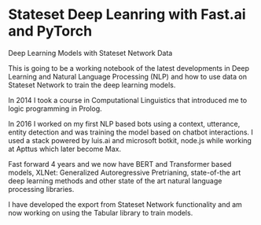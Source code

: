 # Stateset Deep Leanring with Fast.ai and PyTorch

Deep Learning Models with Stateset Network Data

This is going to be a working notebook of the latest developments in Deep Learning and Natural Language Processing (NLP) and how to use data on Stateset Network to train the deep learning models.

In 2014 I took a course in Computational Linguistics that introduced me to logic programming in Prolog.

In 2016 I worked on my first NLP based bots using a context, utterance, entity detection and was training the model based on chatbot interactions. I used a stack powered by luis.ai and microsoft botkit, node.js while working at Apttus which later become Max.

Fast forward 4 years and we now have BERT and Transformer based models, XLNet: Generalized Autoregressive Pretrianing, state-of-the art deep learning methods and other state of the art natural language processing libraries.

I have developed the export from Stateset Network functionality and am now working on using the Tabular library to train models.
